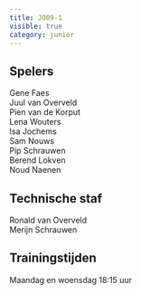 ```yaml
---
title: JO09-1
visible: true
category: junior
---
```

## Spelers

G﻿ene Faes\
J﻿uul van Overveld\
P﻿ien van de Korput\
L﻿ena Wouters\
I﻿sa Jochems\
S﻿am Nouws\
P﻿ip Schrauwen\
B﻿erend Lokven\
N﻿oud Naenen

## Technische staf

R﻿onald van Overveld\
M﻿erijn Schrauwen

## Trainingstijden

Maandag en woensdag 18:15 uur